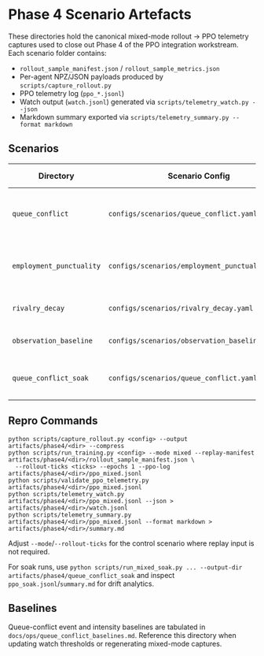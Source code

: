 # Phase 4 Scenario Artefacts

These directories hold the canonical mixed-mode rollout → PPO telemetry captures used to close out
Phase 4 of the PPO integration workstream. Each scenario folder contains:

- `rollout_sample_manifest.json` / `rollout_sample_metrics.json`
- Per-agent NPZ/JSON payloads produced by `scripts/capture_rollout.py`
- PPO telemetry log (`ppo_*.jsonl`)
- Watch output (`watch.jsonl`) generated via `scripts/telemetry_watch.py --json`
- Markdown summary exported via `scripts/telemetry_summary.py --format markdown`

## Scenarios
| Directory | Scenario Config | Mode | Rollout Ticks | Notes |
| --- | --- | --- | --- | --- |
| `queue_conflict` | `configs/scenarios/queue_conflict.yaml` | mixed (replay→rollout) | 40 | Queue conflict baseline used in CI guardrail |
| `employment_punctuality` | `configs/scenarios/employment_punctuality.yaml` | mixed (replay→rollout) | 60 | Employment punctuality mixed-mode benchmark |
| `rivalry_decay` | `configs/scenarios/rivalry_decay.yaml` | mixed (replay→rollout) | 50 | Rivalry decay coverage |
| `observation_baseline` | `configs/scenarios/observation_baseline.yaml` | rollout | 30 | Control run (zero queue conflicts) |
| `queue_conflict_soak` | `configs/scenarios/queue_conflict.yaml` | alternating replay/rollout | 40 | 12-cycle soak harness output |

## Repro Commands
```
python scripts/capture_rollout.py <config> --output artifacts/phase4/<dir> --compress
python scripts/run_training.py <config> --mode mixed --replay-manifest artifacts/phase4/<dir>/rollout_sample_manifest.json \
  --rollout-ticks <ticks> --epochs 1 --ppo-log artifacts/phase4/<dir>/ppo_mixed.jsonl
python scripts/validate_ppo_telemetry.py artifacts/phase4/<dir>/ppo_mixed.jsonl
python scripts/telemetry_watch.py artifacts/phase4/<dir>/ppo_mixed.jsonl --json > artifacts/phase4/<dir>/watch.jsonl
python scripts/telemetry_summary.py artifacts/phase4/<dir>/ppo_mixed.jsonl --format markdown > artifacts/phase4/<dir>/summary.md
```
Adjust `--mode`/`--rollout-ticks` for the control scenario where replay input is not required.

For soak runs, use `python scripts/run_mixed_soak.py ... --output-dir artifacts/phase4/queue_conflict_soak`
and inspect `ppo_soak.jsonl`/`summary.md` for drift analytics.

## Baselines
Queue-conflict event and intensity baselines are tabulated in `docs/ops/queue_conflict_baselines.md`.
Reference this directory when updating watch thresholds or regenerating mixed-mode captures.
